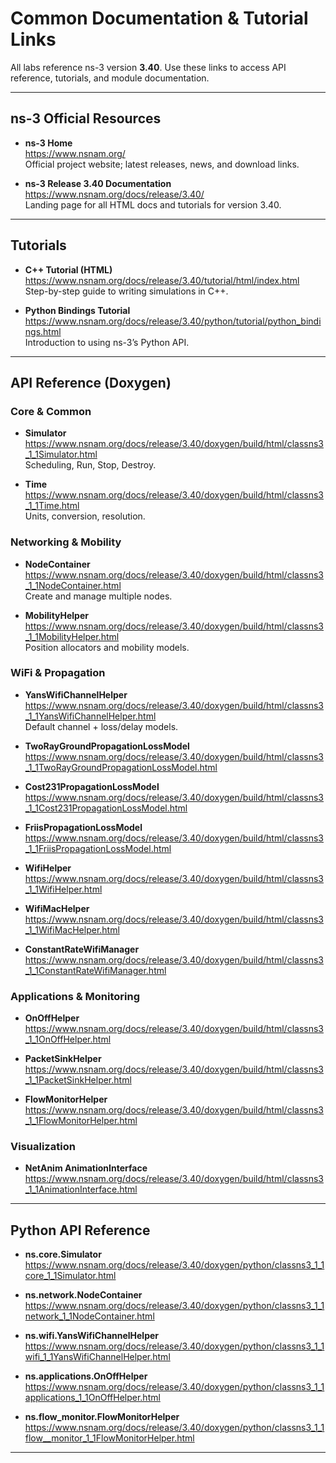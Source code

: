 # Common Documentation & Tutorial Links

All labs reference ns-3 version **3.40**. Use these links to access API reference, tutorials, and module documentation.

---

## ns-3 Official Resources

- **ns-3 Home**  
  https://www.nsnam.org/  
  Official project website; latest releases, news, and download links.

- **ns-3 Release 3.40 Documentation**  
  https://www.nsnam.org/docs/release/3.40/  
  Landing page for all HTML docs and tutorials for version 3.40.

---

## Tutorials

- **C++ Tutorial (HTML)**  
  https://www.nsnam.org/docs/release/3.40/tutorial/html/index.html  
  Step-by-step guide to writing simulations in C++.

- **Python Bindings Tutorial**  
  https://www.nsnam.org/docs/release/3.40/python/tutorial/python_bindings.html  
  Introduction to using ns-3’s Python API.

---

## API Reference (Doxygen)

### Core & Common

- **Simulator**  
  https://www.nsnam.org/docs/release/3.40/doxygen/build/html/classns3_1_1Simulator.html  
  Scheduling, Run, Stop, Destroy.

- **Time**  
  https://www.nsnam.org/docs/release/3.40/doxygen/build/html/classns3_1_1Time.html  
  Units, conversion, resolution.

### Networking & Mobility

- **NodeContainer**  
  https://www.nsnam.org/docs/release/3.40/doxygen/build/html/classns3_1_1NodeContainer.html  
  Create and manage multiple nodes.

- **MobilityHelper**  
  https://www.nsnam.org/docs/release/3.40/doxygen/build/html/classns3_1_1MobilityHelper.html  
  Position allocators and mobility models.

### WiFi & Propagation

- **YansWifiChannelHelper**  
  https://www.nsnam.org/docs/release/3.40/doxygen/build/html/classns3_1_1YansWifiChannelHelper.html  
  Default channel + loss/delay models.

- **TwoRayGroundPropagationLossModel**  
  https://www.nsnam.org/docs/release/3.40/doxygen/build/html/classns3_1_1TwoRayGroundPropagationLossModel.html

- **Cost231PropagationLossModel**  
  https://www.nsnam.org/docs/release/3.40/doxygen/build/html/classns3_1_1Cost231PropagationLossModel.html

- **FriisPropagationLossModel**  
  https://www.nsnam.org/docs/release/3.40/doxygen/build/html/classns3_1_1FriisPropagationLossModel.html

- **WifiHelper**  
  https://www.nsnam.org/docs/release/3.40/doxygen/build/html/classns3_1_1WifiHelper.html

- **WifiMacHelper**  
  https://www.nsnam.org/docs/release/3.40/doxygen/build/html/classns3_1_1WifiMacHelper.html

- **ConstantRateWifiManager**  
  https://www.nsnam.org/docs/release/3.40/doxygen/build/html/classns3_1_1ConstantRateWifiManager.html

### Applications & Monitoring

- **OnOffHelper**  
  https://www.nsnam.org/docs/release/3.40/doxygen/build/html/classns3_1_1OnOffHelper.html

- **PacketSinkHelper**  
  https://www.nsnam.org/docs/release/3.40/doxygen/build/html/classns3_1_1PacketSinkHelper.html

- **FlowMonitorHelper**  
  https://www.nsnam.org/docs/release/3.40/doxygen/build/html/classns3_1_1FlowMonitorHelper.html

### Visualization

- **NetAnim AnimationInterface**  
  https://www.nsnam.org/docs/release/3.40/doxygen/build/html/classns3_1_1AnimationInterface.html

---

## Python API Reference

- **ns.core.Simulator**  
  https://www.nsnam.org/docs/release/3.40/doxygen/python/classns3_1_1core_1_1Simulator.html

- **ns.network.NodeContainer**  
  https://www.nsnam.org/docs/release/3.40/doxygen/python/classns3_1_1network_1_1NodeContainer.html

- **ns.wifi.YansWifiChannelHelper**  
  https://www.nsnam.org/docs/release/3.40/doxygen/python/classns3_1_1wifi_1_1YansWifiChannelHelper.html

- **ns.applications.OnOffHelper**  
  https://www.nsnam.org/docs/release/3.40/doxygen/python/classns3_1_1applications_1_1OnOffHelper.html

- **ns.flow_monitor.FlowMonitorHelper**  
  https://www.nsnam.org/docs/release/3.40/doxygen/python/classns3_1_1flow__monitor_1_1FlowMonitorHelper.html

---
